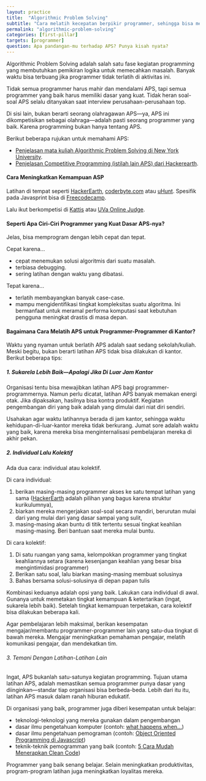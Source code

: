 ```yaml
---
layout: practice
title:  "Algorithmic Problem Solving"
subtitle: "Cara melatih kecepatan berpikir programmer, sehingga bisa menyelesaikan masalah lebih cepat."
permalink: "algorithmic-problem-solving"
categories: [first-pillar]
targets: [programmer]
question: Apa pandangan-mu terhadap APS? Punya kisah nyata?
---
```


Algorithmic Problem Solving adalah salah satu fase kegiatan programming yang membutuhkan pemikiran logika untuk memecahkan masalah. Banyak waktu bisa terbuang jika programmer tidak terlatih di aktivitas ini.

Tidak semua programmer harus mahir dan mendalami APS, tapi semua programmer yang baik harus memiliki dasar yang kuat. Tidak heran soal-soal APS selalu ditanyakan saat interview perusahaan-perusahaan top.

Di sisi lain, bukan berarti seorang olahragawan APS&mdash;ya, APS ini dikompetisikan sebagai olahraga&mdash;adalah pasti seorang programmer yang baik. Karena programming bukan hanya tentang APS.

Berikut beberapa rujukan untuk memahami APS:

* [Penjelasan mata kuliah Algorithmic Problem Solving di New York University](https://cs.nyu.edu/courses/spring18/CSCI-UA.0480-004/).
* [Penjelasan Competitive Programming (istilah lain APS) dari Hackerearth](https://www.hackerearth.com/getstarted-competitive-programming/).

#### Cara Meningkatkan Kemampuan ASP

Latihan di tempat seperti [HackerEarth](https://www.hackerearth.com/practice/), [coderbyte.com](https://coderbyte.com/challenges/?a=true#easyChals) atau [uHunt](https://uhunt.onlinejudge.org/). Spesifik pada Javasprint bisa di [Freecodecamp](https://learn.freecodecamp.org/).

Lalu ikut berkompetisi di [Kattis](https://open.kattis.com/) atau [UVa Online Judge](https://uva.onlinejudge.org/).

#### Seperti Apa Ciri-Ciri Programmer yang Kuat Dasar APS-nya?

Jelas, bisa memprogram dengan lebih cepat dan tepat. 

Cepat karena...
* cepat menemukan solusi algoritmis dari suatu masalah.
* terbiasa debugging.
* sering latihan dengan waktu yang dibatasi.

Tepat karena...
* terlatih membayangkan banyak case-case.
* mampu mengidentifikasi tingkat kompleksitas suatu algoritma. Ini bermanfaat untuk meramal performa komputasi saat kebutuhan pengguna meningkat drastis di masa depan.

#### Bagaimana Cara Melatih APS untuk Programmer-Programmer di Kantor?

Waktu yang nyaman untuk berlatih APS adalah saat sedang sekolah/kuliah. Meski begitu, bukan berarti latihan APS tidak bisa dilakukan di kantor. Berikut beberapa tips:

##### 1. Sukarela Lebih Baik&mdash;Apalagi Jika Di Luar Jam Kantor

Organisasi tentu bisa mewajibkan latihan APS bagi programmer-programmernya. Namun perlu dicatat, latihan APS banyak memakan energi otak. Jika dipaksakan, hasilnya bisa kontra produktif. Kegiatan pengembangan diri yang baik adalah yang dimulai dari niat diri sendiri.

Usahakan agar waktu latihannya berada di jam kantor, sehingga waktu kehidupan-di-luar-kantor mereka tidak berkurang. Jumat sore adalah waktu yang baik, karena mereka bisa menginternalisasi pembelajaran mereka di akhir pekan.

##### 2. Individual Lalu Kolektif

Ada dua cara: individual atau kolektif.

Di cara individual:

1. berikan masing-masing programmer akses ke satu tempat latihan yang sama ([HackerEarth](https://www.hackerearth.com/practice/) adalah pilihan yang bagus karena struktur kurikulumnya),
1. biarkan mereka mengerjakan soal-soal secara mandiri, berurutan mulai dari yang mulai dari yang dasar sampai yang sulit, 
1. masing-masing akan buntu di titik tertentu sesuai tingkat keahlian masing-masing. Beri bantuan saat mereka mulai buntu.

Di cara kolektif:

1. Di satu ruangan yang sama, kelompokkan programmer yang tingkat keahliannya setara (karena kesenjangan keahlian yang besar bisa mengintimidasi programmer)
1. Berikan satu soal, lalu biarkan masing-masing membuat solusinya
1. Bahas bersama solusi-solusinya di depan papan tulis

Kombinasi keduanya adalah opsi yang baik. Lakukan cara individual di awal. Gunanya untuk memetakan tingkat kemampuan & ketertarikan (ingat, sukarela lebih baik). Setelah tingkat kemampuan terpetakan, cara kolektif bisa dilakukan beberapa kali.

Agar pembelajaran lebih maksimal, berikan kesempatan mengajar/membantu programmer-programmer lain yang satu-dua tingkat di bawah mereka. Mengajar meningkatkan pemahaman pengajar, melatih komunikasi pengajar, dan mendekatkan tim.

###### 3. Temani Dengan Latihan-Latihan Lain

Ingat, APS bukanlah satu-satunya kegiatan programming. Tujuan utama latihan APS, adalah memastikan semua programmer punya dasar yang diinginkan&mdash;standar tiap organisasi bisa berbeda-beda. Lebih dari itu itu, latihan APS masuk dalam ranah hiburan edukatif.

Di organisasi yang baik, programmer juga diberi kesempatan untuk belajar:

* teknologi-teknologi yang mereka gunakan dalam pengembangan
* dasar ilmu pengetahuan komputer (contoh: [what happens when...](https://github.com/alex/what-happens-when))
* dasar ilmu pengetahuan pemograman (contoh: [Object Oriented Programming di Javascript](https://learn.freecodecamp.org/javascript-algorithms-and-data-structures/object-oriented-programming))
* teknik-teknik pemogramman yang baik (contoh: [5 Cara Mudah Menerapkan Clean Code](https://medium.com/dot-lab/5-cara-mudah-menerapkan-clean-code-b2e0ec1b860e))

Programmer yang baik senang belajar. Selain meningkatkan produktivitas, program-program latihan juga meningkatkan loyalitas mereka.